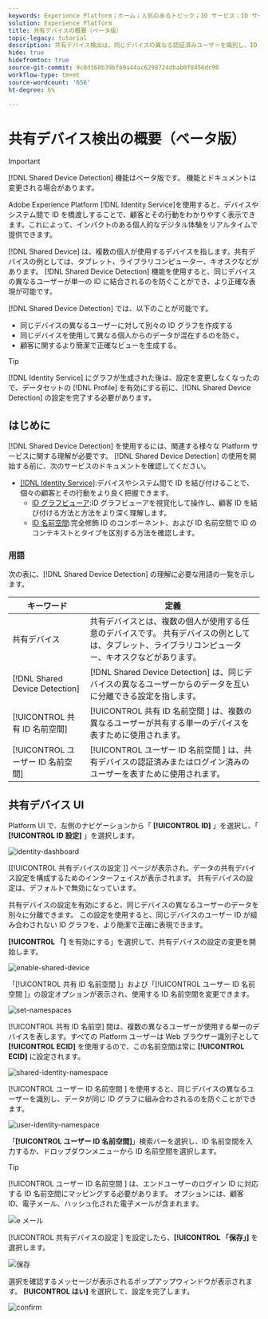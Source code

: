 ```yaml
---
keywords: Experience Platform；ホーム；人気のあるトピック；ID サービス；ID サービス；共有デバイス；共有デバイス
solution: Experience Platform
title: 共有デバイスの概要（ベータ版）
topic-legacy: tutorial
description: 共有デバイス検出は、同じデバイスの異なる認証済みユーザーを識別し、ID グラフで顧客データをより正確に表示できます
hide: true
hidefromtoc: true
source-git-commit: 9c0d360b39bf69a44ac6298724dbab0f8456dc90
workflow-type: tm+mt
source-wordcount: '656'
ht-degree: 6%

---
```


# 共有デバイス検出の概要（ベータ版）

>[!IMPORTANT]
>
>[!DNL Shared Device Detection] 機能はベータ版です。 機能とドキュメントは変更される場合があります。

Adobe Experience Platform [!DNL Identity Service]を使用すると、デバイスやシステム間で ID を橋渡しすることで、顧客とその行動をわかりやすく表示できます。これによって、インパクトのある個人的なデジタル体験をリアルタイムで提供できます。

[!DNL Shared Device] は、複数の個人が使用するデバイスを指します。共有デバイスの例としては、タブレット、ライブラリコンピューター、キオスクなどがあります。 [!DNL Shared Device Detection] 機能を使用すると、同じデバイスの異なるユーザーが単一の ID に結合されるのを防ぐことができ、より正確な表現が可能です。

[!DNL Shared Device Detection] では、以下のことが可能です。

* 同じデバイスの異なるユーザーに対して別々の ID グラフを作成する
* 同じデバイスを使用して異なる個人からのデータが混在するのを防ぐ。
* 顧客に関するより簡潔で正確なビューを生成する。

>[!TIP]
>
>[!DNL Identity Service] にグラフが生成された後は、設定を変更しなくなったので、データセットの [!DNL Profile] を有効にする前に、[!DNL Shared Device Detection] の設定を完了する必要があります。

## はじめに

[!DNL Shared Device Detection] を使用するには、関連する様々な Platform サービスに関する理解が必要です。 [!DNL Shared Device Detection] の使用を開始する前に、次のサービスのドキュメントを確認してください。

* [[!DNL Identity Service]](../home.md):デバイスやシステム間で ID を結び付けることで、個々の顧客とその行動をより良く把握できます。
   * [ID グラフビューア](./identity-graph-viewer.md):ID グラフビューアを視覚化して操作し、顧客 ID を結び付ける方法と方法をより深く理解します。
   * [ID 名前空間](../namespaces.md):完全修飾 ID のコンポーネント、および ID 名前空間で ID のコンテキストとタイプを区別する方法を確認します。

### 用語

次の表に、[!DNL Shared Device Detection] の理解に必要な用語の一覧を示します。

| キーワード | 定義 |
| --- | --- |
| 共有デバイス | 共有デバイスとは、複数の個人が使用する任意のデバイスです。 共有デバイスの例としては、タブレット、ライブラリコンピューター、キオスクなどがあります。 |
| [!DNL Shared Device Detection] | [!DNL Shared Device Detection] は、同じデバイスの異なるユーザーからのデータを互いに分離できる設定を指します。 |
| [!UICONTROL 共有 ID 名前空間] | [!UICONTROL  共有 ID 名前空間 ] は、複数の異なるユーザーが共有する単一のデバイスを表すために使用されます。 |
| [!UICONTROL ユーザー ID 名前空間] | [!UICONTROL  ユーザー ID 名前空間 ] は、共有デバイスの認証済みまたはログイン済みのユーザーを表すために使用されます。 |

## 共有デバイス UI

Platform UI で、左側のナビゲーションから「 **[!UICONTROL ID]** 」を選択し、「 **[!UICONTROL ID 設定]** 」を選択します。

![identity-dashboard](../images/shared-device/identity-dashboard.png)

[[!UICONTROL  共有デバイスの設定 ]] ページが表示され、データの共有デバイス設定を構成するためのインターフェイスが表示されます。 共有デバイスの設定は、デフォルトで無効になっています。

共有デバイスの設定を有効にすると、同じデバイスの異なるユーザーのデータを別々に分離できます。 この設定を使用すると、同じデバイスのユーザー ID が組み合わされない ID グラフを、より簡潔で正確に表現できます。

**[!UICONTROL 「]** を有効にする」を選択して、共有デバイスの設定の変更を開始します。

![enable-shared-device](../images/shared-device/enable-shared-device.png)

「[!UICONTROL  共有 ID 名前空間 ]」および「[!UICONTROL  ユーザー ID 名前空間 ]」の設定オプションが表示され、使用する ID 名前空間を変更できます。

![set-namespaces](../images/shared-device/set-namespaces.png)

[!UICONTROL 共有 ID 名前空] 間は、複数の異なるユーザーが使用する単一のデバイスを表します。すべての Platform ユーザーは Web ブラウザー識別子として **[!UICONTROL ECID]** を使用するので、この名前空間は常に **[!UICONTROL ECID]** に設定されます。

![shared-identity-namespace](../images/shared-device/shared-identity-namespace.png)

[!UICONTROL  ユーザー ID 名前空間 ] を使用すると、同じデバイスの異なるユーザーを識別し、データが同じ ID グラフに組み合わされるのを防ぐことができます。

![user-identity-namespace](../images/shared-device/user-identity-namespace.png)

「**[!UICONTROL ユーザー ID 名前空間]**」検索バーを選択し、ID 名前空間を入力するか、ドロップダウンメニューから ID 名前空間を選択します。

>[!TIP]
>
>[!UICONTROL  ユーザー ID 名前空間 ] は、エンドユーザーのログイン ID に対応する ID 名前空間にマッピングする必要があります。 オプションには、顧客 ID、電子メール、ハッシュ化された電子メールが含まれます。

![e メール](../images/shared-device/emails.png)

[!UICONTROL  共有デバイスの設定 ] を設定したら、**[!UICONTROL 「保存」]** を選択します。

![保存](../images/shared-device/save.png)

選択を確認するメッセージが表示されるポップアップウィンドウが表示されます。 **[!UICONTROL はい]** を選択して、設定を完了します。

![confirm](../images/shared-device/confirm.png)
